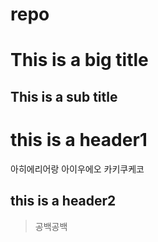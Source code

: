 # repo
This is a big title
===================
This is a sub title
-------------------
# this is a header1
아히에리어랑
아이우에오
카키쿠케코
## this is a header2
>공백공백
>>
